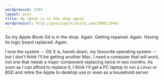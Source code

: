 ```yaml
--- 
wordpressid: 1544
layout: post
title: My iBook is in the shop again
wordpressurl: http://passingcuriosity.com/2006/1544/
---
```

So my Apple iBook G4 is in the shop. Again. Getting repaired. Again. Having its logic board replaced. Again.

I love the system -- OS X is, hands down, my favourite operating system  -- but I don't think I'll be getting another Mac. I need a computer that will work, not one that needs a major component replacing twice in two months. As soon as I can afford to replace it, I think I'll get a PC laptop to run a Linux or BSD and retire the Apple to desktop use or even as a household server.
